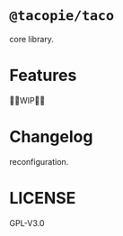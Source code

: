 # `@tacopie/taco`
core library.

# Features

🚧🚧WIP🚧🚧

# Changelog

reconfiguration.

# LICENSE

GPL-V3.0

